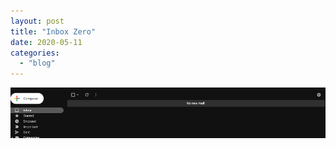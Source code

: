 ```yaml
---
layout: post
title: "Inbox Zero"
date: 2020-05-11
categories: 
  - "blog"
---
```


![](/assets/images/2020/05/screen-shot-2020-05-11-at-12.03.15-1.png?w=1000)

